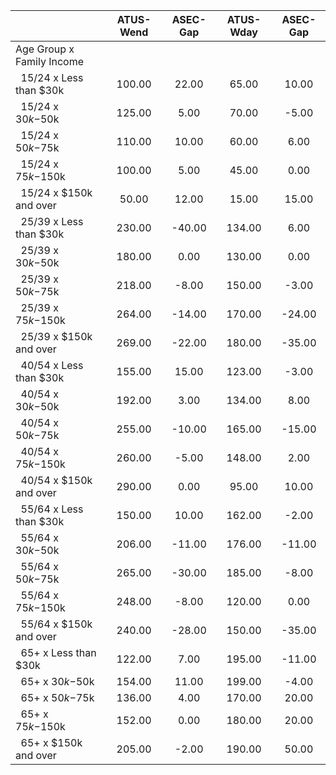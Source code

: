 
|                      |    ATUS-Wend |     ASEC-Gap |    ATUS-Wday |     ASEC-Gap |
| -------------------- | :----------: | :----------: | :----------: | :----------: |
| Age Group x Family Income |              |              |              |              |
| &nbsp;&nbsp;15/24 x Less than $30k |       100.00 |        22.00 |        65.00 |        10.00 |
| &nbsp;&nbsp;15/24 x $30k-$50k |       125.00 |         5.00 |        70.00 |        -5.00 |
| &nbsp;&nbsp;15/24 x $50k-$75k |       110.00 |        10.00 |        60.00 |         6.00 |
| &nbsp;&nbsp;15/24 x $75k-$150k |       100.00 |         5.00 |        45.00 |         0.00 |
| &nbsp;&nbsp;15/24 x $150k and over |        50.00 |        12.00 |        15.00 |        15.00 |
| &nbsp;&nbsp;25/39 x Less than $30k |       230.00 |       -40.00 |       134.00 |         6.00 |
| &nbsp;&nbsp;25/39 x $30k-$50k |       180.00 |         0.00 |       130.00 |         0.00 |
| &nbsp;&nbsp;25/39 x $50k-$75k |       218.00 |        -8.00 |       150.00 |        -3.00 |
| &nbsp;&nbsp;25/39 x $75k-$150k |       264.00 |       -14.00 |       170.00 |       -24.00 |
| &nbsp;&nbsp;25/39 x $150k and over |       269.00 |       -22.00 |       180.00 |       -35.00 |
| &nbsp;&nbsp;40/54 x Less than $30k |       155.00 |        15.00 |       123.00 |        -3.00 |
| &nbsp;&nbsp;40/54 x $30k-$50k |       192.00 |         3.00 |       134.00 |         8.00 |
| &nbsp;&nbsp;40/54 x $50k-$75k |       255.00 |       -10.00 |       165.00 |       -15.00 |
| &nbsp;&nbsp;40/54 x $75k-$150k |       260.00 |        -5.00 |       148.00 |         2.00 |
| &nbsp;&nbsp;40/54 x $150k and over |       290.00 |         0.00 |        95.00 |        10.00 |
| &nbsp;&nbsp;55/64 x Less than $30k |       150.00 |        10.00 |       162.00 |        -2.00 |
| &nbsp;&nbsp;55/64 x $30k-$50k |       206.00 |       -11.00 |       176.00 |       -11.00 |
| &nbsp;&nbsp;55/64 x $50k-$75k |       265.00 |       -30.00 |       185.00 |        -8.00 |
| &nbsp;&nbsp;55/64 x $75k-$150k |       248.00 |        -8.00 |       120.00 |         0.00 |
| &nbsp;&nbsp;55/64 x $150k and over |       240.00 |       -28.00 |       150.00 |       -35.00 |
| &nbsp;&nbsp;65+ x Less than $30k |       122.00 |         7.00 |       195.00 |       -11.00 |
| &nbsp;&nbsp;65+ x $30k-$50k |       154.00 |        11.00 |       199.00 |        -4.00 |
| &nbsp;&nbsp;65+ x $50k-$75k |       136.00 |         4.00 |       170.00 |        20.00 |
| &nbsp;&nbsp;65+ x $75k-$150k |       152.00 |         0.00 |       180.00 |        20.00 |
| &nbsp;&nbsp;65+ x $150k and over |       205.00 |        -2.00 |       190.00 |        50.00 |

